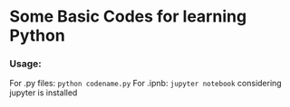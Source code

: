 # Some Basic Codes for learning Python

### **Usage:** 
For .py files: ```python codename.py```
For .ipnb: ```jupyter notebook``` considering jupyter is installed